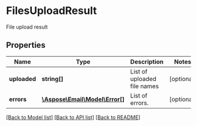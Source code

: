 # FilesUploadResult

File upload result

## Properties
Name | Type | Description | Notes
---- | ---- | ----------- | -----
**uploaded** | **string[]** | List of uploaded file names | [optional] 
**errors** | [**\Aspose\Email\Model\Error[]**](Error.md) | List of errors. | [optional] 




[[Back to Model list]](README.md#documentation-for-models) [[Back to API list]](README.md#documentation-for-api-endpoints) [[Back to README]](README.md)

